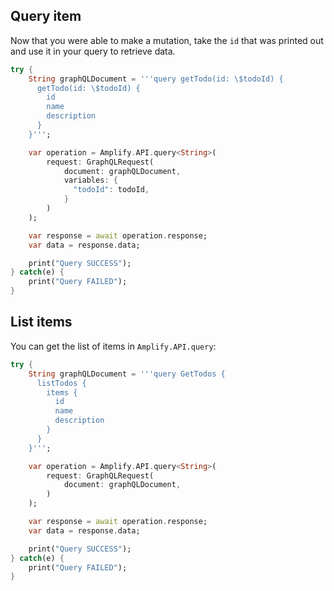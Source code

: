 ## Query item

Now that you were able to make a mutation, take the `id` that was printed out and use it in your query to retrieve data.

```dart
try {
    String graphQLDocument = '''query getTodo(id: \$todoId) {
      getTodo(id: \$todoId) {
        id
        name
        description
      }
    }''';

    var operation = Amplify.API.query<String>(
        request: GraphQLRequest(
            document: graphQLDocument, 
            variables: {
              "todoId": todoId,
            }
        )
    );

    var response = await operation.response;
    var data = response.data;

    print("Query SUCCESS");
} catch(e) {
    print("Query FAILED");
}
```

## List items

You can get the list of items in `Amplify.API.query`:

```dart
try {
    String graphQLDocument = '''query GetTodos {
      listTodos {
        items {
          id
          name
          description
        }
      }
    }''';

    var operation = Amplify.API.query<String>(
        request: GraphQLRequest(
            document: graphQLDocument, 
        )
    );

    var response = await operation.response;
    var data = response.data;

    print("Query SUCCESS");
} catch(e) {
    print("Query FAILED");
}
```